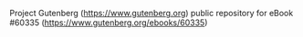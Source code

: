 Project Gutenberg (https://www.gutenberg.org) public repository for eBook #60335 (https://www.gutenberg.org/ebooks/60335)
